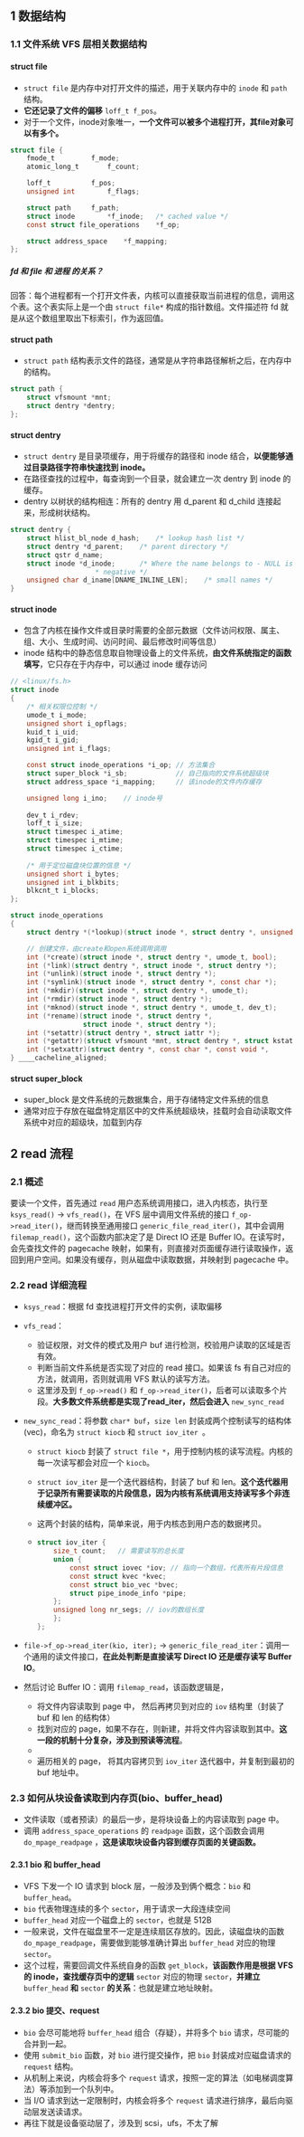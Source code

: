 ## 1 数据结构

### 1.1 文件系统 VFS 层相关数据结构

#### struct file

- `struct file` 是内存中对打开文件的描述，用于关联内存中的 `inode` 和 `path` 结构。
- **它还记录了文件的偏移** `loff_t f_pos`。
- 对于一个文件，inode对象唯一，**一个文件可以被多个进程打开，其file对象可以有多个。**

```c
struct file {
	fmode_t			f_mode;
	atomic_long_t		f_count;

	loff_t			f_pos;
	unsigned int		f_flags;

	struct path		f_path;
	struct inode		*f_inode;	/* cached value */
	const struct file_operations	*f_op;

	struct address_space	*f_mapping;
};
```



##### fd 和 file 和 进程 的关系？

回答：每个进程都有一个打开文件表，内核可以直接获取当前进程的信息，调用这个表。这个表实际上是一个由 `struct file*`  构成的指针数组。文件描述符 fd 就是从这个数组里取出下标索引，作为返回值。



#### struct path

- `struct path` 结构表示文件的路径，通常是从字符串路径解析之后，在内存中的结构。

```c
struct path {
	struct vfsmount *mnt;
	struct dentry *dentry;
};
```



#### struct dentry

- `struct dentry` 是目录项缓存，用于将缓存的路径和 inode 结合，**以便能够通过目录路径字符串快速找到 inode。**
- 在路径查找的过程中，每查询到一个目录，就会建立一次 dentry 到 inode 的缓存。
- dentry 以树状的结构相连：所有的 dentry 用 d_parent 和 d_child 连接起来，形成树状结构。

```c
struct dentry {
	struct hlist_bl_node d_hash;	/* lookup hash list */
	struct dentry *d_parent;	/* parent directory */
	struct qstr d_name;
	struct inode *d_inode;		/* Where the name belongs to - NULL is
					 * negative */
	unsigned char d_iname[DNAME_INLINE_LEN];	/* small names */
}
```



#### struct inode

- 包含了内核在操作文件或目录时需要的全部元数据（文件访问权限、属主、组、大小、生成时间、访问时间、最后修改时间等信息）
- inode 结构中的静态信息取自物理设备上的文件系统，**由文件系统指定的函数填写**，它只存在于内存中，可以通过 inode 缓存访问

```c
// <linux/fs.h>
struct inode
{
    /* 相关权限位控制 */
    umode_t i_mode;
    unsigned short i_opflags;
    kuid_t i_uid;
    kgid_t i_gid;
    unsigned int i_flags;

    const struct inode_operations *i_op; // 方法集合
    struct super_block *i_sb; 		     // 自己指向的文件系统超级块
    struct address_space *i_mapping;	 // 该inode的文件内存缓存

    unsigned long i_ino;	// inode号
  	
    dev_t i_rdev;
    loff_t i_size;
    struct timespec i_atime;
    struct timespec i_mtime;
    struct timespec i_ctime;
    
    /* 用于定位磁盘块位置的信息 */
    unsigned short i_bytes;
    unsigned int i_blkbits;
    blkcnt_t i_blocks;
};
```

```c
struct inode_operations
{
    struct dentry *(*lookup)(struct inode *, struct dentry *, unsigned int);

    // 创建文件，由create和open系统调用调用
    int (*create)(struct inode *, struct dentry *, umode_t, bool);
    int (*link)(struct dentry *, struct inode *, struct dentry *);
    int (*unlink)(struct inode *, struct dentry *);
    int (*symlink)(struct inode *, struct dentry *, const char *);
    int (*mkdir)(struct inode *, struct dentry *, umode_t);
    int (*rmdir)(struct inode *, struct dentry *);
    int (*mknod)(struct inode *, struct dentry *, umode_t, dev_t);
    int (*rename)(struct inode *, struct dentry *,
                  struct inode *, struct dentry *);
    int (*setattr)(struct dentry *, struct iattr *);
    int (*getattr)(struct vfsmount *mnt, struct dentry *, struct kstat *);
    int (*setxattr)(struct dentry *, const char *, const void *, 
} ____cacheline_aligned;
```



#### struct super_block

- super_block 是文件系统的元数据集合，用于存储特定文件系统的信息
- 通常对应于存放在磁盘特定扇区中的文件系统超级块，挂载时会自动读取文件系统中对应的超级块，加载到内存



## 2 read 流程

### 2.1 概述

要读一个文件，首先通过 `read` 用户态系统调用接口，进入内核态，执行至 `ksys_read()` -> `vfs_read()`，在 VFS 层中调用文件系统的接口 `f_op->read_iter()`，继而转换至通用接口 `generic_file_read_iter()`，其中会调用 `filemap_read()`，这个函数内部决定了是 Direct IO 还是 Buffer IO。在读写时，会先查找文件的 pagecache 映射，如果有，则直接对页面缓存进行读取操作，返回到用户空间。如果没有缓存，则从磁盘中读取数据，并映射到 pagecache 中。



### 2.2 read 详细流程

- `ksys_read`：根据 fd 查找进程打开文件的实例，读取偏移



- `vfs_read`：

  - 验证权限，对文件的模式及用户 buf 进行检测，校验用户读取的区域是否有效。
  - 判断当前文件系统是否实现了对应的 read 接口。如果该 fs 有自己对应的方法，就调用，否则就调用 VFS 默认的读写方法。
  - 这里涉及到  `f_op->read()` 和 `f_op->read_iter()`，后者可以读取多个片段。**大多数文件系统都是实现了read_iter，然后会进入** `new_sync_read`

  

- `new_sync_read`：将参数 `char* buf`，`size len` 封装成两个控制读写的结构体(vec)，命名为 `struct kiocb` 和 `struct iov_iter `。

  - `struct kiocb` 封装了 `struct file *`，用于控制内核的读写流程。内核的每一次读写都会对应一个 `kiocb`。

  - `struct iov_iter` 是一个迭代器结构，封装了 buf 和 len。**这个迭代器用于记录所有需要读取的片段信息，因为内核有系统调用支持读写多个非连续缓冲区。**

  - 这两个封装的结构，简单来说，用于内核态到用户态的数据拷贝。

  - ```c
    struct iov_iter {
        size_t count;	// 需要读写的总长度
        union {
            const struct iovec *iov; // 指向一个数组，代表所有片段信息
            const struct kvec *kvec;
            const struct bio_vec *bvec;
            struct pipe_inode_info *pipe;
        };
        unsigned long nr_segs; // iov的数组长度
        };
    };
    ```

 

- `file->f_op->read_iter(kio, iter);` -> `generic_file_read_iter`：调用一个通用的读文件接口，**在此处判断是直接读写 Direct IO 还是缓存读写 Buffer IO**。

 

- 然后讨论 Buffer IO：调用 `filemap_read`，该函数逻辑是，
  - 将文件内容读取到 page 中， 然后再拷贝到对应的 `iov` 结构里（封装了 buf 和 len 的结构体）
  - 找到对应的 page，如果不存在，则新建，并将文件内容读取到其中。**这一段的机制十分复杂，涉及到预读等流程**。
  - 
  - 遍历相关的 page， 将其内容拷贝到 `iov_iter` 迭代器中，并复制到最初的 buf 地址中。



### 2.3 如何从块设备读取到内存页(bio、buffer_head)

- 文件读取（或者预读）的最后一步，是将块设备上的内容读取到 page 中。
- 调用 `address_space_operations` 的 `readpage` 函数，这个函数会调用 `do_mpage_readpage` ，**这是读取块设备内容到缓存页面的关键函数。**

#### 2.3.1 bio 和 buffer_head

- VFS 下发一个 IO 请求到 block 层，一般涉及到俩个概念：`bio` 和 `buffer_head`。
- `bio` 代表物理连续的多个 `sector`，用于请求一大段连续空间
- `buffer_head` 对应一个磁盘上的 `sector`，也就是 512B
- 一般来说，文件在磁盘里不一定是连续扇区存放的。因此，读磁盘块的函数 `do_mpage_readpage`，需要做到能够准确计算出 `buffer_head` 对应的物理 `sector`。
- 这个过程，需要回调文件系统自身的函数 `get_block`，**该函数作用是根据 VFS 的 inode，查找缓存页中的逻辑** `sector` 对应的物理 `sector`，**并建立** `buffer_head` **和** `sector` **的关系**：也就是建立地址映射。



#### 2.3.2 bio 提交、request

- `bio` 会尽可能地将 `buffer_head` 组合（存疑），并将多个 `bio` 请求，尽可能的合并到一起。
- 使用 `submit_bio` 函数，对 `bio` 进行提交操作，把 `bio` 封装成对应磁盘请求的 `request` 结构。
- 从机制上来说，内核会将多个 `request` 请求，按照一定的算法（如电梯调度算法）等添加到一个队列中。
- 当 I/O 请求到达一定限制时，内核会将多个 `request` 请求进行排序，最后向驱动层发送读请求。
- 再往下就是设备驱动层了，涉及到 scsi，ufs，不太了解





